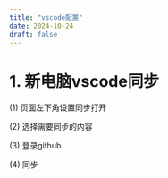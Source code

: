 ```yaml
---
title: "vscode配置"
date: 2024-10-24
draft: false
---
```

# 1. 新电脑vscode同步

(1) 页面左下角设置同步打开

(2) 选择需要同步的内容

(3) 登录github

(4) 同步
